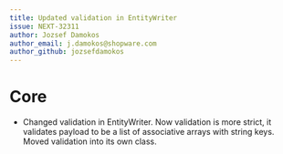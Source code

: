 ```yaml
---
title: Updated validation in EntityWriter
issue: NEXT-32311
author: Jozsef Damokos
author_email: j.damokos@shopware.com
author_github: jozsefdamokos
---
```

# Core
* Changed validation in EntityWriter. Now validation is more strict, it validates payload to be a list of associative arrays with string keys. Moved validation into its own class.
